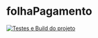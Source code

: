 # folhaPagamento
[![Testes e Build do projeto](https://github.com/SSCM-Squad/folhaPagamento/actions/workflows/maven.yml/badge.svg)](https://github.com/SSCM-Squad/folhaPagamento/actions/workflows/maven.yml)

